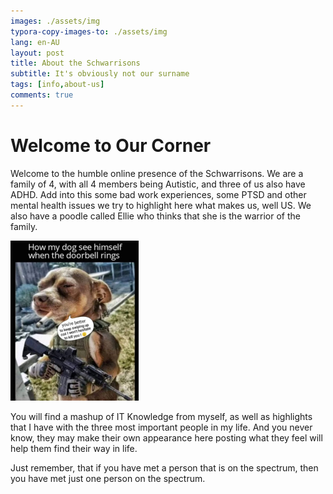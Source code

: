 ```yaml
---
images: ./assets/img
typora-copy-images-to: ./assets/img
lang: en-AU
layout: post
title: About the Schwarrisons
subtitle: It's obviously not our surname
tags: [info,about-us]
comments: true
---
```


# Welcome to Our Corner

Welcome to the humble online presence of the Schwarrisons. We are a family of 4, with all 4 members being Autistic, and three of us also have ADHD. Add into this some bad work experiences, some PTSD and other mental health issues we try to highlight here what makes us, well US. We also have a poodle called Ellie who thinks that she is the warrior of the family.

<img src="assets/img/twitter_EyN4-NtWQAUQ4xs.jpg" alt="small dog in fatigues with a mini AR15. Captioned: 'How my do see himself when the doorbell rings'" style="zoom: 25%;" />

You will find a mashup of IT Knowledge from myself, as well as highlights that I have with the three most important people in my life. And you never know, they may make their own appearance here posting what they feel will help them find their way in life.

Just remember, that if you have met a person that is on the spectrum, then you have met just one person on the spectrum.